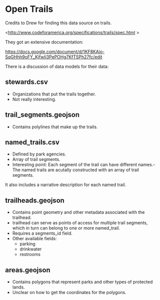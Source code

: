 # Open Trails

Credits to Drew for finding this data source on trails. 

<http://www.codeforamerica.org/specifications/trails/spec.html >

They got an extensive documentation:

<https://docs.google.com/document/d/1KF8KAio-SqGHhh9oFY_KjfwIi3PePOHg7KfTSPh27fc/edit>

There is a discussion of data models for their data:

## stewards.csv

- Organizations that put the trails together. 
- Not really interesting. 

## trail_segments.geojson

- Contains polylines that make up the trails. 

## named_trails.csv

- Defined by park agencies. 
- Array of trail segments. 
- Interesting point: Each segment of the trail can have different names.- The named trails are acutally constructed with an array of trail segments. 

It also includes a narrative description for each named trail. 

## trailheads.geojson

- Contains point geometry and other metadata associated with the trailhead.
- trailhead can serve as points of access for multiple trail segments, which in turn can belong to one or more named_trail. 
- Requires a segments_id field. 
- Other available fields:
	- parking
	- drinkwater
	- restrooms 

## areas.geojson

- Contains polygons that represent parks and other types of protected lands.
- Unclear on how to get the coordinates for the polygons. 





